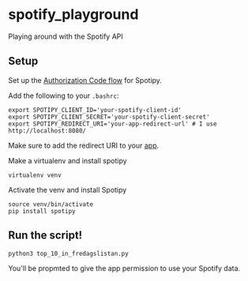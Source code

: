# spotify_playground
Playing around with the Spotify API


## Setup
Set up the [Authorization Code flow](https://spotipy.readthedocs.io/en/2.19.0/#getting-started) for Spotipy.

Add the following to your `.bashrc`:
```
export SPOTIPY_CLIENT_ID='your-spotify-client-id'
export SPOTIPY_CLIENT_SECRET='your-spotify-client-secret'
export SPOTIPY_REDIRECT_URI='your-app-redirect-url' # I use http://localhost:8080/
```

Make sure to add the redirect URI to your [app](https://developer.spotify.com/dashboard/).

Make a virtualenv and install spotipy
```
virtualenv venv
```

Activate the venv and install Spotipy
```
source venv/bin/activate
pip install spotipy
```

## Run the script!
```
python3 top_10_in_fredagslistan.py
```

You'll be propmted to give the app permission to use your Spotify data.
